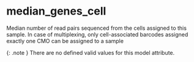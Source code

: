 # median_genes_cell
Median number of read pairs sequenced from the cells assigned to this sample. In case of multiplexing, only cell-associated barcodes assigned exactly one CMO can be assigned to a sample


{: .note }
There are no defined valid values for this model attribute.

